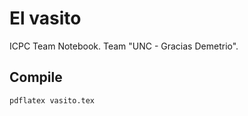 # El vasito #

ICPC Team Notebook. Team "UNC - Gracias Demetrio".

## Compile
``pdflatex vasito.tex``


